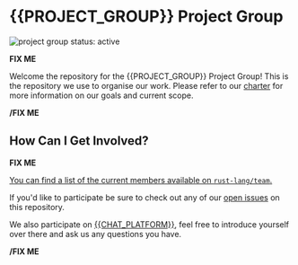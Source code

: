 # {{PROJECT_GROUP}} Project Group
<!--
 This is the template for creating project groups in rust-lang. Be sure to go
 through all sections marked with `**FIX ME**`, and make sure that the text is
 correct, and feel free to replace/remove any part that's not relevant to
 your group. 

 All of the text across all of the initial files uses the same group of
 variables to allow for easy search and replace. They are listed below.

 Example sed command: `sed -i '' 's/{{PROJECT_GROUP}}/Inline ASM/g' ./**/*.md`
 *Note* the `-i ''` is important as it is required on some platforms e.g. macOS

 * {{PROJECT_GROUP}} -> The display name of your group e.g. "Inline ASM".
 * {{PROJECT_GROUP_SLUG}} -> The url slug name of your group used for
   `rust-lang/team` e.g. "pg-inline-asm".
 * {{CHAT_PLATFORM}} -> The name of your chat app e.g. "Zulip".
 * {{CHAT_LINK}} -> The hyperlink to your discussions on the chat app
   e.g. "https://rust-lang.zulipchat.com/#narrow/stream/216763-project-inline-asm".
-->

<!--
 Status badge advertising the project as being actively worked on. When the
 project has finished be sure to replace the active badge with a badge
 like: https://img.shields.io/badge/status-archived-grey.svg
-->
![project group status: active](https://img.shields.io/badge/status-active-brightgreen.svg)


**FIX ME**

<!--
 Provide a short introduction about your project group. Make sure to include any
 relevant links to information about your group.
-->

Welcome the repository for the {{PROJECT_GROUP}} Project Group! This is the
repository we use to organise our work. Please refer to our [charter] for more
information on our goals and current scope.

[charter]: ./CHARTER.md

**/FIX ME**


## How Can I Get Involved?

**FIX ME**

<!--
 List ways that people from outside your group can get involved and potentially
 become members, include what meetings your team has, and how a person could
 start participating and contributing. Make sure to mention the main platform
 your group hosts its discussions. Be sure to also include links to any
 other projects that your group maintains.
-->

[You can find a list of the current members available
on `rust-lang/team`.][team-toml]

If you'd like to participate be sure to check out any of our [open issues] on this
repository. 

We also participate on [{{CHAT_PLATFORM}}][chat-link], feel free to introduce
yourself over there and ask us any questions you have.


[open issues]: /issues
[chat-link]: {{CHAT_LINK}}
[team-toml]: https://github.com/rust-lang/team/blob/master/teams/{{PROJECT_GROUP_SLUG}}.toml

**/FIX ME**

